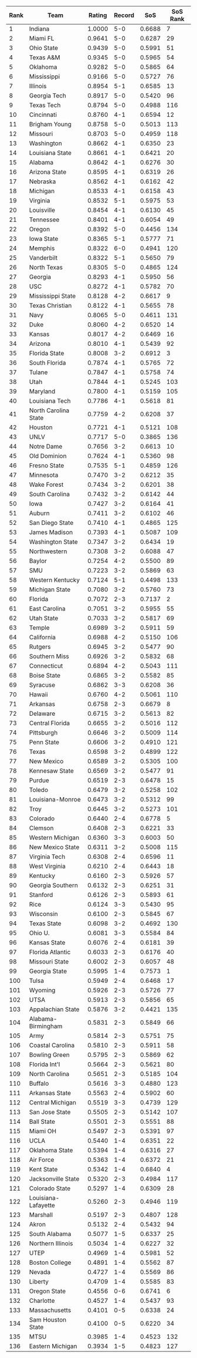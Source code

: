 Rank | Team | Rating | Record | SoS | SoS Rank
---|---|---|---|---|---
1 | Indiana | 1.0000 | 5-0 | 0.6688 | 7
2 | Miami FL | 0.9641 | 5-0 | 0.6287 | 29
3 | Ohio State | 0.9439 | 5-0 | 0.5991 | 51
4 | Texas A&M | 0.9345 | 5-0 | 0.5965 | 54
5 | Oklahoma | 0.9282 | 5-0 | 0.5865 | 64
6 | Mississippi | 0.9166 | 5-0 | 0.5727 | 76
7 | Illinois | 0.8954 | 5-1 | 0.6585 | 13
8 | Georgia Tech | 0.8917 | 5-0 | 0.5420 | 96
9 | Texas Tech | 0.8794 | 5-0 | 0.4988 | 116
10 | Cincinnati | 0.8760 | 4-1 | 0.6594 | 12
11 | Brigham Young | 0.8758 | 5-0 | 0.5013 | 113
12 | Missouri | 0.8703 | 5-0 | 0.4959 | 118
13 | Washington | 0.8662 | 4-1 | 0.6350 | 23
14 | Louisiana State | 0.8661 | 4-1 | 0.6421 | 20
15 | Alabama | 0.8642 | 4-1 | 0.6276 | 30
16 | Arizona State | 0.8595 | 4-1 | 0.6319 | 26
17 | Nebraska | 0.8562 | 4-1 | 0.6162 | 42
18 | Michigan | 0.8533 | 4-1 | 0.6158 | 43
19 | Virginia | 0.8532 | 5-1 | 0.5975 | 53
20 | Louisville | 0.8454 | 4-1 | 0.6130 | 45
21 | Tennessee | 0.8401 | 4-1 | 0.6054 | 49
22 | Oregon | 0.8392 | 5-0 | 0.4456 | 134
23 | Iowa State | 0.8365 | 5-1 | 0.5777 | 71
24 | Memphis | 0.8322 | 6-0 | 0.4941 | 120
25 | Vanderbilt | 0.8322 | 5-1 | 0.5650 | 79
26 | North Texas | 0.8305 | 5-0 | 0.4865 | 124
27 | Georgia | 0.8293 | 4-1 | 0.5950 | 56
28 | USC | 0.8272 | 4-1 | 0.5782 | 70
29 | Mississippi State | 0.8128 | 4-2 | 0.6617 | 9
30 | Texas Christian | 0.8122 | 4-1 | 0.5655 | 78
31 | Navy | 0.8065 | 5-0 | 0.4611 | 131
32 | Duke | 0.8060 | 4-2 | 0.6520 | 14
33 | Kansas | 0.8017 | 4-2 | 0.6469 | 16
34 | Arizona | 0.8010 | 4-1 | 0.5439 | 92
35 | Florida State | 0.8008 | 3-2 | 0.6912 | 3
36 | South Florida | 0.7874 | 4-1 | 0.5765 | 72
37 | Tulane | 0.7847 | 4-1 | 0.5758 | 74
38 | Utah | 0.7844 | 4-1 | 0.5245 | 103
39 | Maryland | 0.7800 | 4-1 | 0.5159 | 105
40 | Louisiana Tech | 0.7786 | 4-1 | 0.5618 | 81
41 | North Carolina State | 0.7759 | 4-2 | 0.6208 | 37
42 | Houston | 0.7721 | 4-1 | 0.5121 | 108
43 | UNLV | 0.7717 | 5-0 | 0.3865 | 136
44 | Notre Dame | 0.7656 | 3-2 | 0.6613 | 10
45 | Old Dominion | 0.7624 | 4-1 | 0.5360 | 98
46 | Fresno State | 0.7535 | 5-1 | 0.4859 | 126
47 | Minnesota | 0.7470 | 3-2 | 0.6212 | 35
48 | Wake Forest | 0.7434 | 3-2 | 0.6201 | 38
49 | South Carolina | 0.7432 | 3-2 | 0.6142 | 44
50 | Iowa | 0.7427 | 3-2 | 0.6164 | 41
51 | Auburn | 0.7411 | 3-2 | 0.6102 | 46
52 | San Diego State | 0.7410 | 4-1 | 0.4865 | 125
53 | James Madison | 0.7393 | 4-1 | 0.5087 | 109
54 | Washington State | 0.7347 | 3-2 | 0.6434 | 19
55 | Northwestern | 0.7308 | 3-2 | 0.6088 | 47
56 | Baylor | 0.7254 | 4-2 | 0.5500 | 89
57 | SMU | 0.7223 | 3-2 | 0.5869 | 63
58 | Western Kentucky | 0.7124 | 5-1 | 0.4498 | 133
59 | Michigan State | 0.7080 | 3-2 | 0.5760 | 73
60 | Florida | 0.7072 | 2-3 | 0.7137 | 2
61 | East Carolina | 0.7051 | 3-2 | 0.5955 | 55
62 | Utah State | 0.7033 | 3-2 | 0.5817 | 69
63 | Temple | 0.6989 | 3-2 | 0.5911 | 59
64 | California | 0.6988 | 4-2 | 0.5150 | 106
65 | Rutgers | 0.6945 | 3-2 | 0.5477 | 90
66 | Southern Miss | 0.6926 | 3-2 | 0.5832 | 68
67 | Connecticut | 0.6894 | 4-2 | 0.5043 | 111
68 | Boise State | 0.6865 | 3-2 | 0.5582 | 85
69 | Syracuse | 0.6862 | 3-3 | 0.6208 | 36
70 | Hawaii | 0.6760 | 4-2 | 0.5061 | 110
71 | Arkansas | 0.6758 | 2-3 | 0.6679 | 8
72 | Delaware | 0.6715 | 3-2 | 0.5613 | 82
73 | Central Florida | 0.6655 | 3-2 | 0.5016 | 112
74 | Pittsburgh | 0.6646 | 3-2 | 0.5009 | 114
75 | Penn State | 0.6606 | 3-2 | 0.4910 | 121
76 | Texas | 0.6598 | 3-2 | 0.4899 | 122
77 | New Mexico | 0.6589 | 3-2 | 0.5305 | 100
78 | Kennesaw State | 0.6569 | 3-2 | 0.5477 | 91
79 | Purdue | 0.6519 | 2-3 | 0.6478 | 15
80 | Toledo | 0.6479 | 3-2 | 0.5258 | 102
81 | Louisiana-Monroe | 0.6473 | 3-2 | 0.5312 | 99
82 | Troy | 0.6445 | 3-2 | 0.5273 | 101
83 | Colorado | 0.6440 | 2-4 | 0.6778 | 5
84 | Clemson | 0.6408 | 2-3 | 0.6221 | 33
85 | Western Michigan | 0.6360 | 3-3 | 0.6003 | 50
86 | New Mexico State | 0.6311 | 3-2 | 0.5008 | 115
87 | Virginia Tech | 0.6308 | 2-4 | 0.6596 | 11
88 | West Virginia | 0.6210 | 2-4 | 0.6443 | 18
89 | Kentucky | 0.6160 | 2-3 | 0.5926 | 57
90 | Georgia Southern | 0.6132 | 2-3 | 0.6251 | 31
91 | Stanford | 0.6126 | 2-3 | 0.5893 | 61
92 | Rice | 0.6124 | 3-3 | 0.5430 | 95
93 | Wisconsin | 0.6100 | 2-3 | 0.5845 | 67
94 | Texas State | 0.6098 | 3-2 | 0.4692 | 130
95 | Ohio U. | 0.6081 | 3-3 | 0.5584 | 84
96 | Kansas State | 0.6076 | 2-4 | 0.6181 | 39
97 | Florida Atlantic | 0.6033 | 2-3 | 0.6176 | 40
98 | Missouri State | 0.6002 | 2-3 | 0.6057 | 48
99 | Georgia State | 0.5995 | 1-4 | 0.7573 | 1
100 | Tulsa | 0.5949 | 2-4 | 0.6468 | 17
101 | Wyoming | 0.5926 | 2-3 | 0.5726 | 77
102 | UTSA | 0.5913 | 2-3 | 0.5856 | 65
103 | Appalachian State | 0.5876 | 3-2 | 0.4421 | 135
104 | Alabama-Birmingham | 0.5831 | 2-3 | 0.5849 | 66
105 | Army | 0.5814 | 2-3 | 0.5751 | 75
106 | Coastal Carolina | 0.5810 | 2-3 | 0.5911 | 58
107 | Bowling Green | 0.5795 | 2-3 | 0.5869 | 62
108 | Florida Int'l | 0.5664 | 2-3 | 0.5621 | 80
109 | North Carolina | 0.5651 | 2-3 | 0.5185 | 104
110 | Buffalo | 0.5616 | 3-3 | 0.4880 | 123
111 | Arkansas State | 0.5563 | 2-4 | 0.5902 | 60
112 | Central Michigan | 0.5519 | 3-3 | 0.4739 | 129
113 | San Jose State | 0.5505 | 2-3 | 0.5142 | 107
114 | Ball State | 0.5501 | 2-3 | 0.5551 | 88
115 | Miami OH | 0.5497 | 2-3 | 0.5391 | 97
116 | UCLA | 0.5440 | 1-4 | 0.6351 | 22
117 | Oklahoma State | 0.5394 | 1-4 | 0.6316 | 27
118 | Air Force | 0.5363 | 1-4 | 0.6372 | 21
119 | Kent State | 0.5342 | 1-4 | 0.6840 | 4
120 | Jacksonville State | 0.5320 | 2-3 | 0.4984 | 117
121 | Colorado State | 0.5297 | 1-4 | 0.6309 | 28
122 | Louisiana-Lafayette | 0.5260 | 2-3 | 0.4946 | 119
123 | Marshall | 0.5197 | 2-3 | 0.4807 | 128
124 | Akron | 0.5132 | 2-4 | 0.5432 | 94
125 | South Alabama | 0.5077 | 1-5 | 0.6337 | 25
126 | Northern Illinois | 0.5034 | 1-4 | 0.6227 | 32
127 | UTEP | 0.4969 | 1-4 | 0.5981 | 52
128 | Boston College | 0.4891 | 1-4 | 0.5562 | 87
129 | Nevada | 0.4727 | 1-4 | 0.5569 | 86
130 | Liberty | 0.4709 | 1-4 | 0.5585 | 83
131 | Oregon State | 0.4556 | 0-6 | 0.6741 | 6
132 | Charlotte | 0.4527 | 1-4 | 0.5437 | 93
133 | Massachusetts | 0.4101 | 0-5 | 0.6338 | 24
134 | Sam Houston State | 0.4100 | 0-5 | 0.6220 | 34
135 | MTSU | 0.3985 | 1-4 | 0.4523 | 132
136 | Eastern Michigan | 0.3934 | 1-5 | 0.4823 | 127
